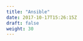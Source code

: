 ```yaml
---
title: "Ansible"
date: 2017-10-17T15:26:15Z
draft: false
weight: 30
---
```


<!--ts-->


<!-- Added by: morelly_t1, at: Fri 12 Feb 2021 02:44:38 PM CET -->

<!--te-->

